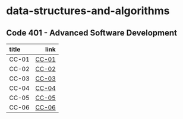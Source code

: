 # data-structures-and-algorithms

## Code 401 - Advanced Software Development

| title         |                                                  link |
| :------------ | ----------------------------------------------------: |
| CC-01         | [CC-01](./array/array.md)                             |
| CC-02         | [CC-02](./array-insert-shift/array-insert-shift.md)   |
| CC-03         | [CC-03](./array-binary-search/array-binary-search.md) |
| CC-04         | [CC-04](./sum_interview/sum-array-matrix.md)          |
| CC-05         | [CC-05](./linked_lists/README.md)                     |
| CC-06         | [CC-06](./linked-list-insertions/linked_list.md)      |